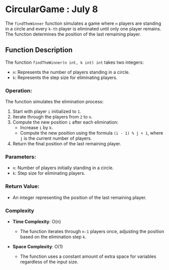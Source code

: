 # CircularGame : July 8

The `findTheWinner` function simulates a game where `n` players are standing in a circle and every `k-th` player is eliminated until only one player remains. The function determines the position of the last remaining player.

## Function Description

The function `findTheWinner(n int, k int) int` takes two integers:
- `n`: Represents the number of players standing in a circle.
- `k`: Represents the step size for eliminating players.

### Operation:

The function simulates the elimination process:
1. Start with player `i` initialized to `1`.
2. Iterate through the players from `2` to `n`.
3. Compute the new position `i` after each elimination:
   - Increase `i` by `k`.
   - Compute the new position using the formula `(i - 1) % j + 1`, where `j` is the current number of players.
4. Return the final position of the last remaining player.

### Parameters:

- `n`: Number of players initially standing in a circle.
- `k`: Step size for eliminating players.

### Return Value:

- An integer representing the position of the last remaining player.

### Complexity

- **Time Complexity**: O(n)
  - The function iterates through `n-1` players once, adjusting the position based on the elimination step `k`.

- **Space Complexity**: O(1)
  - The function uses a constant amount of extra space for variables regardless of the input size.

